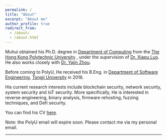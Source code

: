 ```yaml
---
permalink: /
title: "About"
excerpt: "About me"
author_profile: true
redirect_from: 
  - /about/
  - /about.html
---
```


Muhui obtained his Ph.D. degree in [Department of Computing](https://www.comp.polyu.edu.hk/) from the [The Hong Kong Polytechnic University](https://www.polyu.edu.hk/) , under the supervision of [Dr. Xiapu Luo](https://www4.comp.polyu.edu.hk/~csxluo/). He also works closely with [Dr. Yajin Zhou](http://yajin.org/). 

Before coming to PolyU, He received his B.Eng. in [Department of Software Engineering](http://sse.tongji.edu.cn/),  [Tongji University](http://www.tongji.edu.cn/) in 2016.

His current research interests include blockchain security, network security, system security and IoT security. More specifically, He is interested in reverse engineering, binary analysis, firmware rehosting, fuzzing techniques, and Defi security.

You can find his CV [here](https://www.muhui.site/files/CV_Muhui.pdf).

Note: the PolyU email will expire soon. Please contact me via my personal email. 

<hr>

<script type='text/javascript' id='clustrmaps' src='//cdn.clustrmaps.com/map_v2.js?cl=229ade&w=330&t=tt&d=IZYUJ4oX0iLmiiWt7yS0T509ya8Zq0g2uX4hbpZkm6k&co=ffffff&cmo=3acc3a&cmn=ff5353&ct=808080'></script>
